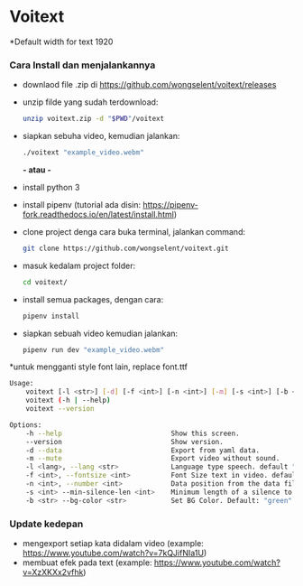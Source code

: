 # Voitext

*Default width for text 1920

### Cara Install dan menjalankannya
- downlaod file .zip di https://github.com/wongselent/voitext/releases
- unzip filde yang sudah terdownload:
    ```bash
    unzip voitext.zip -d "$PWD"/voitext
    ```
- siapkan sebuha video, kemudian jalankan:
    ```bash
    ./voitext "example_video.webm"
    ```
    
    **- atau -**
    
- install python 3
- install pipenv (tutorial ada disin: https://pipenv-fork.readthedocs.io/en/latest/install.html)
- clone project denga cara buka terminal, jalankan command:
    ```bash
    git clone https://github.com/wongselent/voitext.git
    ```
- masuk kedalam project folder:
    ```bash
    cd voitext/
    ```
- install semua packages, dengan cara:
    ```bash
    pipenv install
    ```
- siapkan sebuah video kemudian jalankan:
    ```bash
    pipenv run dev "example_video.webm"
    ```
*untuk mengganti style font lain, replace font.ttf

```bash
Usage:
    voitext [-l <str>] [-d] [-f <int>] [-n <int>] [-m] [-s <int>] [-b <str>] <file>
    voitext (-h | --help)
    voitext --version

Options:
    -h --help                           Show this screen.
    --version                           Show version.
    -d --data                           Export from yaml data.
    -m --mute                           Export video without sound.
    -l <lang>, --lang <str>             Language type speech. default "id-ID"
    -f <int>, --fontsize <int>          Font Size text in video. default: 48
    -n <int>, --number <int>            Data position from the data file list, if 0 then all the list in the data file will be exported. default: 0
    -s <int> --min-silence-len <int>    Minimum length of a silence to be used for a split. default: 500
    -b <str> --bg-color <str>           Set BG Color. Default: "green"
```

### Update kedepan
- mengexport setiap kata didalam video (example: https://www.youtube.com/watch?v=7kQJifNIa1U)
- membuat efek pada text (example: https://www.youtube.com/watch?v=XzXKXx2vfhk)
